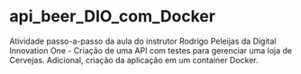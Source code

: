 # api_beer_DIO_com_Docker
Atividade passo-a-passo da aula do instrutor Rodrigo Peleijas da Digital Innovation One - Criação de uma API com testes para gerenciar uma loja de Cervejas.
Adicional, criação da aplicação em um container Docker.
